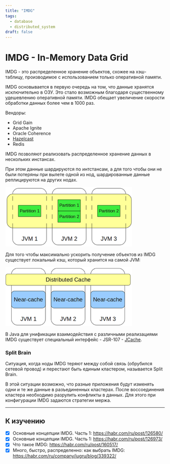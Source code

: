 ```yaml
---
title: "IMDG"
tags:
  - database
  - distributed_system
draft: false
---
```


# IMDG - In-Memory Data Grid

IMDG - это распределенное хранение объектов, схожее на хэш-таблицу, производимое с использованием только оперативной памяти.

IMDG основывается в первую очередь на том, что данные хранятся исключительно в ОЗУ. Это стало возможным благодаря существенному удешевлению оперативной памяти. IMDG обещает увеличение скорости обработки данных более чем в 1000 раз.

Вендоры:
- Grid Gain
- Apache Ignite
- Oracle Coherence
- [Hazelcast](../../external_lib/hazelcast.md)
- Redis

IMDG позволяют реализовать распределенное хранение данных в нескольких инстансах.

При этом данные шардируются по интстансам, а для того чтобы они не были потеряны при вылете одной из нод, шардированные данные реплицируются на других нодах.

![image](../../images/imdg_partitioning.png)

Для того чтобы максимально ускорить получение объектов из IMDG существует локальный кэш, который хранится на самой JVM:

![image](../../images/imdg_distributed_cache.png)

В Java для унификации взаимодействия с различными реализациями IMDG существует специальный интерфейс - JSR-107 - [JCache](../java/jcache.md).

### Split Brain

Ситуация, когда ноды IMDG теряют между собой связь (обрубился сетевой провод) и перестают быть единым кластером, называется Split Brain.

В этой ситуации возможно, что разные приложения будут изменять одни и те же данные в разъединенных кластерах. После воссоединения кластера необходимо разрулить конфликты в данных. Для этого при конфигурации IMDG задаются стратегии мержа.

---
## К изучению
- [X] Основные концепции IMDG. Часть 1: https://habr.com/ru/post/126580/
- [X] Основные концепции IMDG. Часть 1: https://habr.com/ru/post/126973/
- [X] Что такое IMDG: https://habr.com/ru/post/160517/
- [X] Много, быстро, распределенно: как выбрать IMDG: https://habr.com/ru/company/jugru/blog/339322/